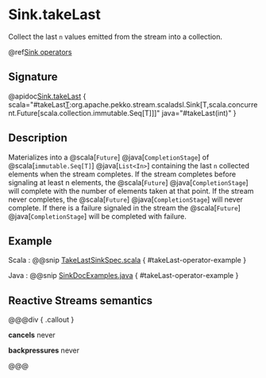 # Sink.takeLast

Collect the last `n` values emitted from the stream into a collection.

@ref[Sink operators](../index.md#sink-operators)

## Signature

@apidoc[Sink.takeLast](Sink$) { scala="#takeLast[T](n:Int):org.apache.pekko.stream.scaladsl.Sink[T,scala.concurrent.Future[scala.collection.immutable.Seq[T]]]" java="#takeLast(int)" }


## Description

Materializes into a @scala[`Future`] @java[`CompletionStage`] of @scala[`immutable.Seq[T]`] @java[`List<In>`] containing the last `n` collected elements when the stream completes.
If the stream completes before signaling at least n elements, the @scala[`Future`] @java[`CompletionStage`]  will complete with the number
of elements taken at that point. 
If the stream never completes, the @scala[`Future`] @java[`CompletionStage`] will never complete.
If there is a failure signaled in the stream the @scala[`Future`] @java[`CompletionStage`] will be completed with failure.

## Example

Scala
:   @@snip [TakeLastSinkSpec.scala](/akka-stream-tests/src/test/scala/org/apache/pekko/stream/scaladsl/TakeLastSinkSpec.scala) { #takeLast-operator-example }

Java
:   @@snip [SinkDocExamples.java](/akka-docs/src/test/java/jdocs/stream/operators/SinkDocExamples.java) { #takeLast-operator-example }

## Reactive Streams semantics

@@@div { .callout }

**cancels** never

**backpressures** never

@@@

